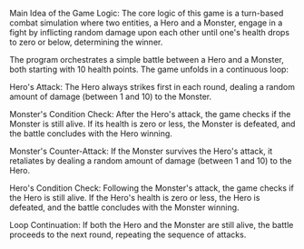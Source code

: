 Main Idea of the Game Logic:
The core logic of this game is a turn-based combat simulation where two entities, 
a Hero and a Monster, engage in a fight by inflicting random damage upon each other until one's health drops to zero or below, 
determining the winner.

The program orchestrates a simple battle between a Hero and a Monster,
both starting with 10 health points. The game unfolds in a continuous loop:

Hero's Attack: The Hero always strikes first in each round,
dealing a random amount of damage (between 1 and 10) to the Monster.

Monster's Condition Check: After the Hero's attack, the game checks if the Monster is still alive. 
If its health is zero or less, the Monster is defeated, 
and the battle concludes with the Hero winning.

Monster's Counter-Attack: If the Monster survives the Hero's attack, 
it retaliates by dealing a random amount of damage (between 1 and 10) to the Hero.

Hero's Condition Check: Following the Monster's attack, the game checks if the Hero is still alive. 
If the Hero's health is zero or less, 
the Hero is defeated, and the battle concludes with the Monster winning.

Loop Continuation: If both the Hero and the Monster are still alive, 
the battle proceeds to the next round,
repeating the sequence of attacks.
